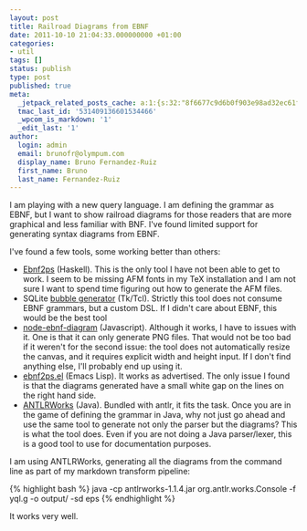 ```yaml
---
layout: post
title: Railroad Diagrams from EBNF
date: 2011-10-10 21:04:33.000000000 +01:00
categories:
- util
tags: []
status: publish
type: post
published: true
meta:
  _jetpack_related_posts_cache: a:1:{s:32:"8f6677c9d6b0f903e98ad32ec61f8deb";a:2:{s:7:"expires";i:1415524839;s:7:"payload";a:3:{i:0;a:1:{s:2:"id";i:355;}i:1;a:1:{s:2:"id";i:10;}i:2;a:1:{s:2:"id";i:75;}}}}
  tmac_last_id: '531409136601534466'
  _wpcom_is_markdown: '1'
  _edit_last: '1'
author:
  login: admin
  email: brunofr@olympum.com
  display_name: Bruno Fernandez-Ruiz
  first_name: Bruno
  last_name: Fernandez-Ruiz
---
```


I am playing with a new query language. I am defining the grammar as EBNF, but
I want to show railroad diagrams for those readers that are more graphical and
less familiar with BNF. I've found limited support for generating syntax
diagrams from EBNF.

I've found a few tools, some working better than others:

<ul>
<li><a href="http://www.informatik.uni-freiburg.de/~thiemann/haskell/ebnf2ps/">Ebnf2ps</a>
(Haskell). This is the only tool I have not been able to get to work. I seem
to be missing AFM fonts in my TeX installation and I am not sure I want to
spend time figuring out how to generate the AFM files.</li>
<li>SQLite <a href="http://www.sqlite.org/docsrc/doc/tip/art/syntax/bubble-generator.tcl?mimetype=text/plain">bubble generator</a>
(Tk/Tcl). Strictly this tool does not consume EBNF grammars, but a custom
DSL. If I didn't care about EBNF, this would be the best tool</li>
<li><a href="https://github.com/featurist/node-ebnf-diagram">node-ebnf-diagram</a>
(Javascript). Although it works, I have to issues with it. One is that it
can only generate PNG files. That would not be too bad if it weren't for the
second issue: the tool does not automatically resize the canvas, and it
requires explicit width and height input. If I don't find anything else,
I'll probably end up using it.</li>
<li><a href="http://www.emacswiki.org/emacs/EbnfToPsPackage">ebnf2ps.el</a> (Emacs Lisp).
It works as advertised. The only issue I found is that the diagrams
generated have a small white gap on the lines on the right hand side.</li>
<li><a href="http://www.antlr.org/download.html">ANTLRWorks</a> (Java). Bundled with antlr,
it fits the task. Once you are in the game of defining the grammar in Java,
why not just go ahead and use the same tool to generate not only the parser
but the diagrams? This is what the tool does. Even if you are not doing a
Java parser/lexer, this is a good tool to use for documentation purposes.</li>
</ul>
<p>I am using ANTLRWorks, generating all the diagrams from the command line as part of my markdown transform pipeline:

{% highlight bash %}
java -cp antlrworks-1.1.4.jar org.antlr.works.Console -f yql.g -o output/ -sd eps
{% endhighlight %}

<p>It works very well.
